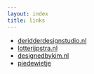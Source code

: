 ```yaml
--- 
layout: index
title: links
---
```

* [deridderdesignstudio.nl](deridderdesignstudio.nl)
* [lotterijpstra.nl](lotterijpstra.nl)
* [designedbykim.nl](http://designedbykim.nl)
* [piedewietje](http://www.piedewietje.nl)
